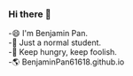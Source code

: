 ### Hi there 👋
-😄 I'm Benjamin Pan.\
-🔭 Just a normal student.\
-💬 Keep hungry, keep foolish.\
-🌎 BenjaminPan61618.github.io

<!--
**BenjaminPan61618/BenjaminPan61618** is a ✨ _special_ ✨ repository because its `README.md` (this file) appears on your GitHub profile.

Here are some ideas to get you started:

- 🔭 I’m currently working on ...
- 🌱 I’m currently learning ...
- 👯 I’m looking to collaborate on ...
- 🤔 I’m looking for help with ...
- 💬 Ask me about ...
- 📫 How to reach me: ...
- 😄 Pronouns: ...
- ⚡ Fun fact: ...
-->
